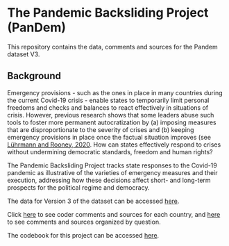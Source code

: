 # The Pandemic Backsliding Project (PanDem)

This repository contains the data, comments and sources for the Pandem dataset V3.

## Background

Emergency provisions - such as the ones in place in many countries during the current Covid-19 crisis - enable states to temporarily limit personal freedoms and checks and balances to react effectively in situations of crisis. However, previous research shows that some leaders abuse such tools to foster more permanent autocratization by (a) imposing measures that are disproportionate to the severity of crises and (b) keeping emergency provisions in place once the factual situation improves (see [Lührmann and Rooney, 2020](https://www.v-dem.net/media/filer_public/31/1d/311d5d45-8747-45a4-b46f-37aa7ad8a7e8/wp_85.pdf). How can states effectively respond to crises without undermining democratic standards, freedom and human rights? 

The Pandemic Backsliding Project tracks state responses to the Covid-19 pandemic as illustrative of the varieties of emergency measures and their execution, addressing how these decisions affect short- and long-term prospects for the political regime and democracy. 


The data for Version 3 of the dataset can be accessed [here](https://github.com/vdeminstitute/pandem/tree/master/csv_files). 

Click [here](https://github.com/vdeminstitute/pandem/tree/master/by_country) to see coder comments and sources for each country, and [here](https://github.com/vdeminstitute/pandem/tree/master/by_question) to see comments and sources organized by question. 

The codebook for this project can be accessed [here](https://github.com/vdeminstitute/pandem/blob/master/codebook/pandem_codebook.pdf).  
